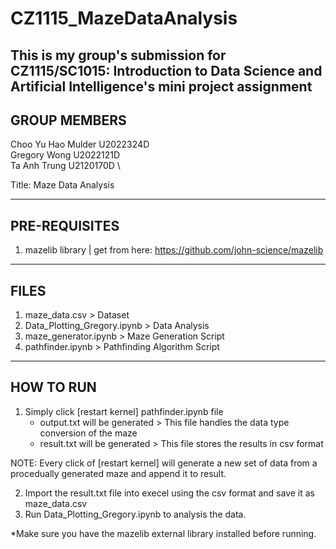 # CZ1115_MazeDataAnalysis
This is my group's submission for CZ1115/SC1015: Introduction to Data Science and Artificial Intelligence's mini project assignment
---------------------------------
GROUP MEMBERS
---------------------------------

Choo Yu Hao Mulder U2022324D \
Gregory Wong U2022121D \
Ta Anh Trung U2120170D \

Title: Maze Data Analysis

---------------------------------
PRE-REQUISITES
---------------------------------
 1. mazelib library | get from here: https://github.com/john-science/mazelib

---------------------------------
FILES
---------------------------------
 1. maze_data.csv > Dataset
 2. Data_Plotting_Gregory.ipynb > Data Analysis
 3. maze_generator.ipynb > Maze Generation Script
 4. pathfinder.ipynb > Pathfinding Algorithm Script

---------------------------------
HOW TO RUN
---------------------------------
 1. Simply click [restart kernel] pathfinder.ipynb file
	- output.txt will be generated > This file handles the data type conversion of the maze
	- result.txt will be generated > This file stores the results in csv format

NOTE: Every click of [restart kernel] will generate a new set of data from a procedually generated maze and append it to result.

 2. Import the result.txt file into execel using the csv format and save it as maze_data.csv
 3. Run Data_Plotting_Gregory.ipynb to analysis the data.

*Make sure you have the mazelib external library installed before running.
